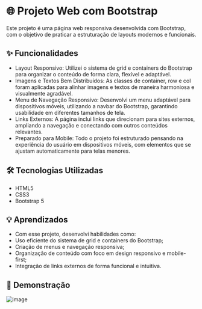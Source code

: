 <h1>🌐 Projeto Web com Bootstrap</h1>

<p>Este projeto é uma página web responsiva desenvolvida com Bootstrap, com o objetivo de praticar a estruturação de layouts modernos e funcionais.</P>

<h2>✨ Funcionalidades</h2>
<ul>
<li>Layout Responsivo: Utilizei o sistema de grid e containers do Bootstrap para organizar o conteúdo de forma clara, flexível e adaptável.</li>
<li>Imagens e Textos Bem Distribuídos: As classes de container, row e col foram aplicadas para alinhar imagens e textos de maneira harmoniosa e visualmente agradável.</li>
<li>Menu de Navegação Responsivo: Desenvolvi um menu adaptável para dispositivos móveis, utilizando a navbar do Bootstrap, garantindo usabilidade em diferentes tamanhos de tela.</li>
<li>Links Externos: A página inclui links que direcionam para sites externos, ampliando a navegação e conectando com outros conteúdos relevantes.</li>
<li>Preparado para Mobile: Todo o projeto foi estruturado pensando na experiência do usuário em dispositivos móveis, com elementos que se ajustam automaticamente para telas menores.</li>
</ul>

<h2>🛠️ Tecnologias Utilizadas</h2>
<ul>
<li>HTML5</li>
<li>CSS3</li>
<li>Bootstrap 5</li>
</ul>

<h2>💡 Aprendizados</h2>
<ul>
<li>Com esse projeto, desenvolvi habilidades como:
<li>Uso eficiente do sistema de grid e containers do Bootstrap;</li>
<li>Criação de menus e navegação responsiva;</li>
<li>Organização de conteúdo com foco em design responsivo e mobile-first;</li>
<li>Integração de links externos de forma funcional e intuitiva.</li>
</ul>

<h2>📸 Demonstração</h2>

![image](https://github.com/user-attachments/assets/990ea482-b405-4966-a565-09cd486756ba)
